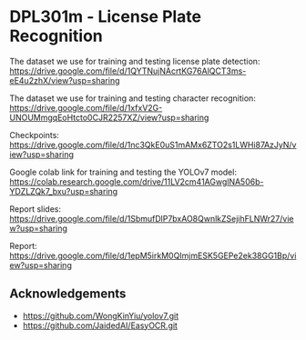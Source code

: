 # DPL301m - License Plate Recognition

The dataset we use for training and testing license plate detection: https://drive.google.com/file/d/1QYTNujNAcrtKG76AlQCT3ms-eE4u2zhX/view?usp=sharing

The dataset we use for training and testing character recognition: https://drive.google.com/file/d/1xfxV2G-UNOUMmgqEoHtcto0CJR2257XZ/view?usp=sharing

Checkpoints: https://drive.google.com/file/d/1nc3QkE0uS1mAMx6ZTO2s1LWHi87AzJyN/view?usp=sharing

Google colab link for training and testing the YOLOv7 model: https://colab.research.google.com/drive/11LV2cm41AGwglNA506b-YDZLZQk7_bxu?usp=sharing

Report slides: https://drive.google.com/file/d/1SbmufDlP7bxAO8QwnlkZSejihFLNWr27/view?usp=sharing

Report: https://drive.google.com/file/d/1epM5irkM0QImjmESK5GEPe2ek38GG1Bp/view?usp=sharing

## Acknowledgements
- https://github.com/WongKinYiu/yolov7.git
- https://github.com/JaidedAI/EasyOCR.git

